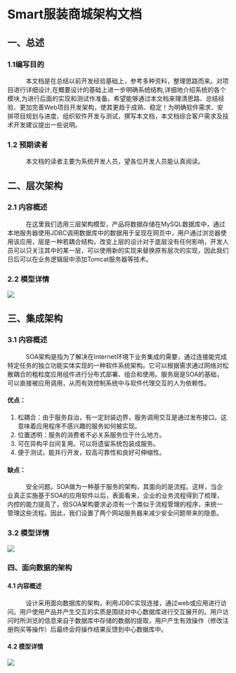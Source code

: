 # Smart服装商城架构文档
## 一、总述
### 1.1编写目的
&emsp;&emsp;&emsp;本文档是在总结以前开发经验基础上，参考多种资料，整理思路而来。对项目进行详细设计,在概要设计的基础上进一步明确系统结构,详细地介绍系统的各个模块,为进行后面的实现和测试作准备。希望能够通过本文档来理清思路、总结经验、更加完善Web项目开发架构，使其更趋于成熟、稳定！为明确软件需求、安排项目规划与进度、组织软件开发与测试，撰写本文档，本文档综合客户需求及技术开发建议提出一些说明。
### 1.2 预期读者
&emsp;&emsp;&emsp;本文档的读者主要为系统开发人员，望各位开发人员能认真阅读。
## 二、层次架构
### 2.1 内容概述
&emsp;&emsp;&emsp;在这里我们选用三层架构模型，产品将数据存储在MySQL数据库中，通过本地服务器使用JDBC调用数据库中的数据用于呈现在网页中，用户通过浏览器使用该应用，层是一种若耦合结构，改变上层的设计对于底层没有任何影响，开发人员可以只关注其中的某一层，可以使用新的实现来替换原有层次的实现，因此我们日后可以在业务逻辑层中添加Tomcat服务器等技术。

### 2.2 模型详情    
<image src="Task5层次模型图.png">
  
## 三、集成架构
### 3.1 内容概述
&emsp;&emsp;&emsp;SOA架构是指为了解决在Internet环境下业务集成的需要，通过连接能完成特定任务的独立功能实体实现的一种软件系统架构。它可以根据需求通过网络对松散耦合的粗粒度应用组件进行分布式部署、组合和使用。服务层是SOA的基础，可以直接被应用调用，从而有效控制系统中与软件代理交互的人为依赖性。
#### 优点：
1. 松耦合：由于服务自治，有一定封装边界，服务调用交互是通过发布接口。这意味着应用程序不感兴趣的服务如何被实现。
2. 位置透明：服务的消费者不必关系服务位于什么地方。
3. 可在异构平台间复用。可以将遗留系统包装成服务。
4. 便于测试，能并行开发，较高可靠性和良好可伸缩性。
#### 缺点：
&emsp;&emsp;&emsp;安全问题。SOA做为一种基于服务的架构，其面向的是流程。这样，当企业真正实施基于SOA的应用软件以后，表面看来，企业的业务流程得到了梳理，内控的能力提高了，但SOA架构要求必须有一个类似于流程管理的程序，来统一管理这些流程。因此，我们设置了两个网站服务器来减少安全问题带来的隐患。
### 3.2 模型详情
<image src="Task5集成模型图.png">
  
### 四、面向数据的架构
#### 4.1 内容概述
&emsp;&emsp;&emsp;设计采用面向数据库的架构，利用JDBC实现连接，通过web或应用进行访问。用户使用产品并产生交互的实质是围绕对中心数据库进行交互展开的。用户访问时所浏览的信息来自于数据库中存储的数据的提取，用户产生有效操作（修改注册购买等操作）后最终会将操作结果反馈到中心数据库中。
#### 4.2 模型详情
<image src="Task5面向数据的架构（1）.png">
